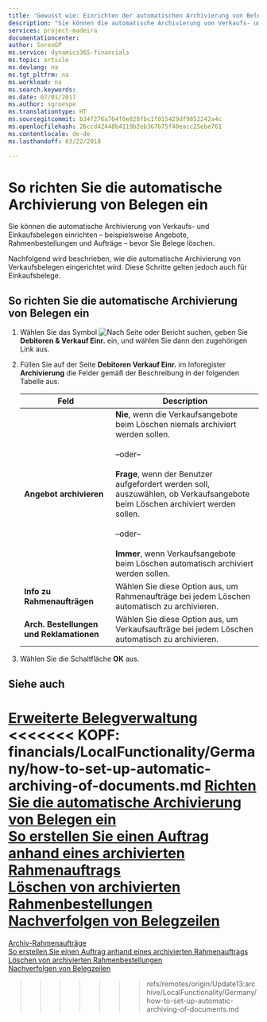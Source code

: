 ```yaml
---
title: 'Gewusst wie: Einrichten der automatischen Archivierung von Belegen'
description: "Sie können die automatische Archivierung von Verkaufs- und Einkaufsbelegen einrichten – beispielsweise Angebote, Rahmenbestellungen und Aufträge – bevor Sie Belege löschen."
services: project-madeira
documentationcenter: 
author: SorenGP
ms.service: dynamics365-financials
ms.topic: article
ms.devlang: na
ms.tgt_pltfrm: na
ms.workload: na
ms.search.keywords: 
ms.date: 07/01/2017
ms.author: sgroespe
ms.translationtype: HT
ms.sourcegitcommit: b34f276a764f0e828fbc1f015429df9852242a4c
ms.openlocfilehash: 26ccd42448b4119b2eb367b75f40eacc25ebe761
ms.contentlocale: de-de
ms.lasthandoff: 03/22/2018

---
```

# <a name="set-up-automatic-archiving-of-documents"></a>So richten Sie die automatische Archivierung von Belegen ein
Sie können die automatische Archivierung von Verkaufs- und Einkaufsbelegen einrichten – beispielsweise Angebote, Rahmenbestellungen und Aufträge – bevor Sie Belege löschen.  

Nachfolgend wird beschrieben, wie die automatische Archivierung von Verkaufsbelegen eingerichtet wird. Diese Schritte gelten jedoch auch für Einkaufsbelege.  

## <a name="to-set-up-automatic-archiving-of-documents"></a>So richten Sie die automatische Archivierung von Belegen ein  

1.  Wählen Sie das Symbol ![Nach Seite oder Bericht suchen](../../media/ui-search/search_small.png "Symbol „Nach Seite oder Bericht suchen”"), geben Sie **Debitoren & Verkauf Einr.** ein, und wählen Sie dann den zugehörigen Link aus.  
2.  Füllen Sie auf der Seite **Debitoren Verkauf Einr.** im Inforegister **Archivierung** die Felder gemäß der Beschreibung in der folgenden Tabelle aus.  

    |Feld|Description|  
    |---------------------------------|---------------------------------------|  
    |**Angebot archivieren**|**Nie**, wenn die Verkaufsangebote beim Löschen niemals archiviert werden sollen.<br /><br /> –oder–<br /><br /> **Frage**, wenn der Benutzer aufgefordert werden soll, auszuwählen, ob Verkaufsangebote beim Löschen archiviert werden sollen.<br /><br /> –oder–<br /><br /> **Immer**, wenn Verkaufsangebote beim Löschen automatisch archiviert werden sollen.|  
    |**Info zu Rahmenaufträgen**|Wählen Sie diese Option aus, um Rahmenaufträge bei jedem Löschen automatisch zu archivieren.|  
    |**Arch. Bestellungen und Reklamationen**|Wählen Sie diese Option aus, um Verkaufsaufträge bei jedem Löschen automatisch zu archivieren.|  

3.  Wählen Sie die Schaltfläche **OK** aus.  

## <a name="see-also"></a>Siehe auch  
 [Erweiterte Belegverwaltung](enhanced-document-management.md)   
<<<<<<< KOPF: financials/LocalFunctionality/Germany/how-to-set-up-automatic-archiving-of-documents.md [Richten Sie die automatische Archivierung von Belegen ein](how-to-archive-blanket-orders.md)   
 [So erstellen Sie einen Auftrag anhand eines archivierten Rahmenauftrags](how-to-create-an-order-from-an-archived-blanket-order.md)   
 [Löschen von archivierten Rahmenbestellungen](how-to-delete-archived-blanket-orders.md)   
 [Nachverfolgen von Belegzeilen](how-to-track-document-lines.md)
=======
 [Archiv-Rahmenaufträge](how-to-archive-blanket-orders.md)   
 [So erstellen Sie einen Auftrag anhand eines archivierten Rahmenauftrags](how-to-create-an-order-from-an-archived-blanket-order.md)   
 [Löschen von archivierten Rahmenbestellungen](how-to-delete-archived-blanket-orders.md)   
 [Nachverfolgen von Belegzeilen](how-to-track-document-lines.md) 
>>>>>>> refs/remotes/origin/Update13:archive/LocalFunctionality/Germany/how-to-set-up-automatic-archiving-of-documents.md

